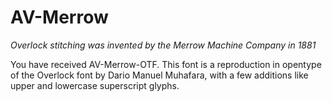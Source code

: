 # AV-Merrow
_Overlock stitching was invented by the Merrow Machine Company in 1881_

You have received AV-Merrow-OTF. This font is a reproduction in opentype of the Overlock font by Dario Manuel Muhafara, with a few additions like upper and lowercase superscript glyphs. 
